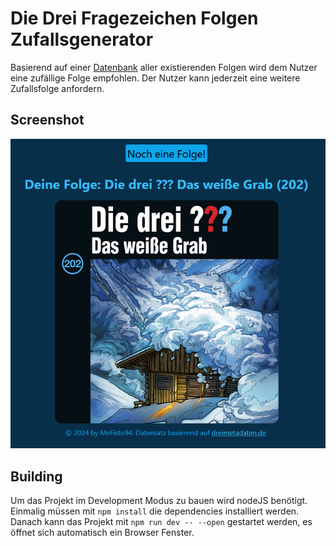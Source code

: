 # Die Drei Fragezeichen Folgen Zufallsgenerator

Basierend auf einer [Datenbank](https://github.com/YourMJK/dreimetadaten) 
aller existierenden Folgen wird dem Nutzer eine zufällige Folge empfohlen.
Der Nutzer kann jederzeit eine weitere Zufallsfolge anfordern.

## Screenshot
![example](example.png)

## Building
Um das Projekt im Development Modus zu bauen wird nodeJS benötigt.
Einmalig müssen mit `npm install` die dependencies installiert werden.
Danach kann das Projekt mit `npm run dev -- --open` gestartet werden,
es öffnet sich automatisch ein Browser Fenster.
